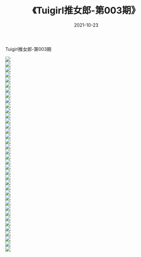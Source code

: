 ﻿---
layout: post
title:  《Tuigirl推女郎-第003期》
date:   2021-10-23
img: http://imgx.orgx.ga/漏D/网络美图/2021/Tuigirl推女郎-第003期/000.jpg
categories: [美女, 清纯, 唯美]
---

Tuigirl推女郎-第003期

  ![](http://imgx.orgx.ga/漏D/网络美图/2021/Tuigirl推女郎-第003期/001.jpg) <br> ![](http://imgx.orgx.ga/漏D/网络美图/2021/Tuigirl推女郎-第003期/002.jpg) <br> ![](http://imgx.orgx.ga/漏D/网络美图/2021/Tuigirl推女郎-第003期/003.jpg) <br> ![](http://imgx.orgx.ga/漏D/网络美图/2021/Tuigirl推女郎-第003期/004.jpg) <br> ![](http://imgx.orgx.ga/漏D/网络美图/2021/Tuigirl推女郎-第003期/005.jpg) <br> ![](http://imgx.orgx.ga/漏D/网络美图/2021/Tuigirl推女郎-第003期/006.jpg) <br> ![](http://imgx.orgx.ga/漏D/网络美图/2021/Tuigirl推女郎-第003期/007.jpg) <br> ![](http://imgx.orgx.ga/漏D/网络美图/2021/Tuigirl推女郎-第003期/008.jpg) <br> ![](http://imgx.orgx.ga/漏D/网络美图/2021/Tuigirl推女郎-第003期/009.jpg) <br> ![](http://imgx.orgx.ga/漏D/网络美图/2021/Tuigirl推女郎-第003期/010.jpg) <br> ![](http://imgx.orgx.ga/漏D/网络美图/2021/Tuigirl推女郎-第003期/011.jpg) <br> ![](http://imgx.orgx.ga/漏D/网络美图/2021/Tuigirl推女郎-第003期/012.jpg) <br> ![](http://imgx.orgx.ga/漏D/网络美图/2021/Tuigirl推女郎-第003期/013.jpg) <br> ![](http://imgx.orgx.ga/漏D/网络美图/2021/Tuigirl推女郎-第003期/014.jpg) <br> ![](http://imgx.orgx.ga/漏D/网络美图/2021/Tuigirl推女郎-第003期/015.jpg) <br> ![](http://imgx.orgx.ga/漏D/网络美图/2021/Tuigirl推女郎-第003期/016.jpg) <br> ![](http://imgx.orgx.ga/漏D/网络美图/2021/Tuigirl推女郎-第003期/017.jpg) <br> ![](http://imgx.orgx.ga/漏D/网络美图/2021/Tuigirl推女郎-第003期/018.jpg) <br> ![](http://imgx.orgx.ga/漏D/网络美图/2021/Tuigirl推女郎-第003期/019.jpg) <br> ![](http://imgx.orgx.ga/漏D/网络美图/2021/Tuigirl推女郎-第003期/020.jpg) <br> ![](http://imgx.orgx.ga/漏D/网络美图/2021/Tuigirl推女郎-第003期/021.jpg) <br> ![](http://imgx.orgx.ga/漏D/网络美图/2021/Tuigirl推女郎-第003期/022.jpg) <br> ![](http://imgx.orgx.ga/漏D/网络美图/2021/Tuigirl推女郎-第003期/023.jpg) <br> ![](http://imgx.orgx.ga/漏D/网络美图/2021/Tuigirl推女郎-第003期/024.jpg) <br> ![](http://imgx.orgx.ga/漏D/网络美图/2021/Tuigirl推女郎-第003期/025.jpg) <br> ![](http://imgx.orgx.ga/漏D/网络美图/2021/Tuigirl推女郎-第003期/026.jpg) <br> ![](http://imgx.orgx.ga/漏D/网络美图/2021/Tuigirl推女郎-第003期/027.jpg) <br> ![](http://imgx.orgx.ga/漏D/网络美图/2021/Tuigirl推女郎-第003期/028.jpg) <br> ![](http://imgx.orgx.ga/漏D/网络美图/2021/Tuigirl推女郎-第003期/029.jpg) <br> ![](http://imgx.orgx.ga/漏D/网络美图/2021/Tuigirl推女郎-第003期/030.jpg) <br> ![](http://imgx.orgx.ga/漏D/网络美图/2021/Tuigirl推女郎-第003期/031.jpg) <br> ![](http://imgx.orgx.ga/漏D/网络美图/2021/Tuigirl推女郎-第003期/032.jpg) <br> ![](http://imgx.orgx.ga/漏D/网络美图/2021/Tuigirl推女郎-第003期/033.jpg) <br> ![](http://imgx.orgx.ga/漏D/网络美图/2021/Tuigirl推女郎-第003期/034.jpg) <br> ![](http://imgx.orgx.ga/漏D/网络美图/2021/Tuigirl推女郎-第003期/035.jpg) <br> ![](http://imgx.orgx.ga/漏D/网络美图/2021/Tuigirl推女郎-第003期/036.jpg) <br> ![](http://imgx.orgx.ga/漏D/网络美图/2021/Tuigirl推女郎-第003期/037.jpg) <br> ![](http://imgx.orgx.ga/漏D/网络美图/2021/Tuigirl推女郎-第003期/038.jpg) <br>